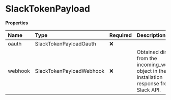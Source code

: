 # SlackTokenPayload

**Properties**

| Name    | Type                     | Required | Description                                                                                         |
| :------ | :----------------------- | :------- | :-------------------------------------------------------------------------------------------------- |
| oauth   | SlackTokenPayloadOauth   | ❌       |                                                                                                     |
| webhook | SlackTokenPayloadWebhook | ❌       | Obtained directly from the incoming_webhook object in the installation response from the Slack API. |
